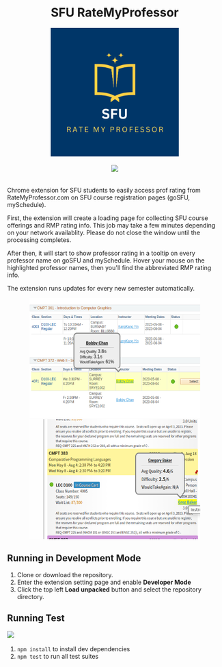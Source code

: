 <div id="header" align="center">
  <h1>SFU RateMyProfessor</h1>
  <img src="./images/sfu_rmp_logo.png" width="300" height="300">
</div>
<br />
<div align="center">
  <a href="https://chrome.google.com/webstore/detail/sfu-ratemyprofessor-exten/jblfjeooajgbckndgbjbimmknggeibjn?hl=ko&authuser=0">
      <img src="https://storage.googleapis.com/web-dev-uploads/image/WlD8wC6g8khYWPJUsQceQkhXSlv1/iNEddTyWiMfLSwFD6qGq.png">
  </a>
</div>
<br />

Chrome extension for SFU students to easily access prof rating from RateMyProfessor.com on SFU course registration pages (goSFU, mySchedule). 

First, the extension will create a loading page for collecting SFU course offerings and RMP rating info. This job may take a few minutes depending on your network availablity. Please do not close the window until the processing completes.  

After then, it will start to show professor rating in a tooltip on every professor name on goSFU and mySchedule. Hover your mouse on the highlighted professor names, then you'll find the abbreviated RMP rating info.  

The extension runs updates for every new semester automatically.  

<div align="center">
  <img src="./images/screenshot1.png" width="400" height="280">
  <img src="./images/screenshot2.png" width="400" height="280">
</div>


## Running in Development Mode    
1. Clone or download the repository.  
2. Enter the extension setting page and enable **Developer Mode**  
3. Click the top left **Load unpacked** button and select the repository directory.  
  
## Running Test  
    
<div>
    <a href=".">
      <img src="https://github.com/jiin-kim109/SFU-RMP/actions/workflows/node.js.yml/badge.svg"/>
    </a>
<div>    
  
1. `npm install` to install dev dependencies  
2. `npm test` to run all test suites  


